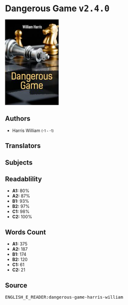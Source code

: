 # Dangerous Game <kbd>v2.4.0</kbd>

![](./cover.medium.jpg "")

## Authors


 - Harris William <small>(-1 - -1)</small>

## Translators



## Subjects



## Readablility


 - **A1:** 80%
 - **A2:** 87%
 - **B1:** 93%
 - **B2:** 97%
 - **C1:** 98%
 - **C2:** 100%

## Words Count


 - **A1:** 375
 - **A2:** 187
 - **B1:** 174
 - **B2:** 120
 - **C1:** 61
 - **C2:** 21

## Source


<kbd>ENGLISH_E_READER:dangerous-game-harris-william</kbd>
